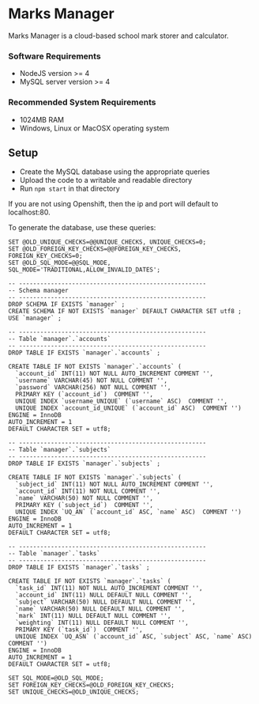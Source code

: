 # Marks Manager
Marks Manager is a cloud-based school mark storer and calculator.

### Software Requirements
- NodeJS version >= 4
- MySQL server version >= 4

### Recommended System Requirements
- 1024MB RAM
- Windows, Linux or MacOSX operating system

## Setup
- Create the MySQL database using the appropriate queries
- Upload the code to a writable and readable directory
- Run `npm start` in that directory

If you are not using Openshift, then the ip and port will default to localhost:80.

To generate the database, use these queries:
```
SET @OLD_UNIQUE_CHECKS=@@UNIQUE_CHECKS, UNIQUE_CHECKS=0;
SET @OLD_FOREIGN_KEY_CHECKS=@@FOREIGN_KEY_CHECKS, FOREIGN_KEY_CHECKS=0;
SET @OLD_SQL_MODE=@@SQL_MODE, SQL_MODE='TRADITIONAL,ALLOW_INVALID_DATES';
```
```
-- -----------------------------------------------------
-- Schema manager
-- -----------------------------------------------------
DROP SCHEMA IF EXISTS `manager` ;
CREATE SCHEMA IF NOT EXISTS `manager` DEFAULT CHARACTER SET utf8 ;
USE `manager` ;
```
```
-- -----------------------------------------------------
-- Table `manager`.`accounts`
-- -----------------------------------------------------
DROP TABLE IF EXISTS `manager`.`accounts` ;

CREATE TABLE IF NOT EXISTS `manager`.`accounts` (
  `account_id` INT(11) NOT NULL AUTO_INCREMENT COMMENT '',
  `username` VARCHAR(45) NOT NULL COMMENT '',
  `password` VARCHAR(256) NOT NULL COMMENT '',
  PRIMARY KEY (`account_id`)  COMMENT '',
  UNIQUE INDEX `username_UNIQUE` (`username` ASC)  COMMENT '',
  UNIQUE INDEX `account_id_UNIQUE` (`account_id` ASC)  COMMENT '')
ENGINE = InnoDB
AUTO_INCREMENT = 1
DEFAULT CHARACTER SET = utf8;
```
```
-- -----------------------------------------------------
-- Table `manager`.`subjects`
-- -----------------------------------------------------
DROP TABLE IF EXISTS `manager`.`subjects` ;

CREATE TABLE IF NOT EXISTS `manager`.`subjects` (
  `subject_id` INT(11) NOT NULL AUTO_INCREMENT COMMENT '',
  `account_id` INT(11) NOT NULL COMMENT '',
  `name` VARCHAR(50) NOT NULL COMMENT '',
  PRIMARY KEY (`subject_id`)  COMMENT '',
  UNIQUE INDEX `UQ_AN` (`account_id` ASC, `name` ASC)  COMMENT '')
ENGINE = InnoDB
AUTO_INCREMENT = 1
DEFAULT CHARACTER SET = utf8;
```
```
-- -----------------------------------------------------
-- Table `manager`.`tasks`
-- -----------------------------------------------------
DROP TABLE IF EXISTS `manager`.`tasks` ;

CREATE TABLE IF NOT EXISTS `manager`.`tasks` (
  `task_id` INT(11) NOT NULL AUTO_INCREMENT COMMENT '',
  `account_id` INT(11) NULL DEFAULT NULL COMMENT '',
  `subject` VARCHAR(50) NULL DEFAULT NULL COMMENT '',
  `name` VARCHAR(50) NULL DEFAULT NULL COMMENT '',
  `mark` INT(11) NULL DEFAULT NULL COMMENT '',
  `weighting` INT(11) NULL DEFAULT NULL COMMENT '',
  PRIMARY KEY (`task_id`)  COMMENT '',
  UNIQUE INDEX `UQ_ASN` (`account_id` ASC, `subject` ASC, `name` ASC)  COMMENT '')
ENGINE = InnoDB
AUTO_INCREMENT = 1
DEFAULT CHARACTER SET = utf8;
```
```
SET SQL_MODE=@OLD_SQL_MODE;
SET FOREIGN_KEY_CHECKS=@OLD_FOREIGN_KEY_CHECKS;
SET UNIQUE_CHECKS=@OLD_UNIQUE_CHECKS;
```
